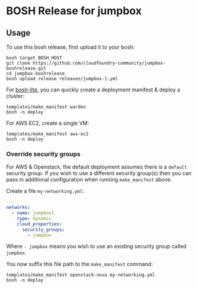# BOSH Release for jumpbox

## Usage

To use this bosh release, first upload it to your bosh:

```
bosh target BOSH_HOST
git clone https://github.com/cloudfoundry-community/jumpbox-boshrelease.git
cd jumpbox-boshrelease
bosh upload release releases/jumpbox-1.yml
```

For [bosh-lite](https://github.com/cloudfoundry/bosh-lite), you can quickly create a deployment manifest & deploy a cluster:

```
templates/make_manifest warden
bosh -n deploy
```

For AWS EC2, create a single VM:

```
templates/make_manifest aws-ec2
bosh -n deploy
```

### Override security groups

For AWS & Openstack, the default deployment assumes there is a `default` security group. If you wish to use a different security group(s) then you can pass in additional configuration when running `make_manifest` above.

Create a file `my-networking.yml`:

``` yaml
---
networks:
  - name: jumpbox1
    type: dynamic
    cloud_properties:
      security_groups:
        - jumpbox
```

Where `- jumpbox` means you wish to use an existing security group called `jumpbox`.

You now suffix this file path to the `make_manifest` command:

```
templates/make_manifest openstack-nova my-networking.yml
bosh -n deploy
```
